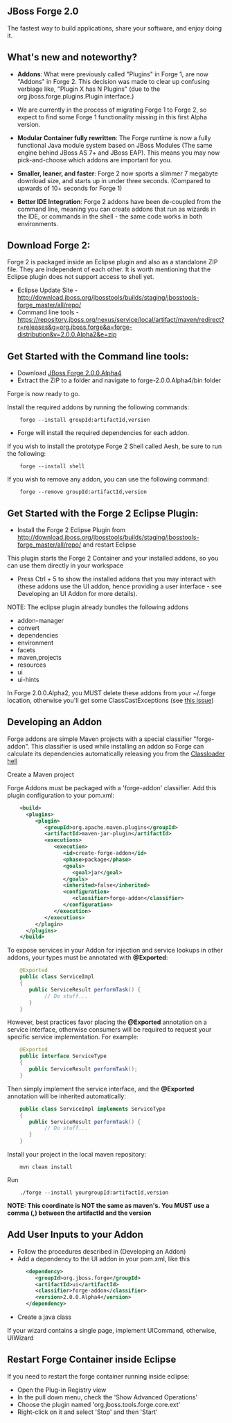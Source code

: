 ## JBoss Forge 2.0

The fastest way to build applications, share your software, and enjoy doing it.


What's new and noteworthy? 
-------------------------------------------------------------------------------

* **Addons**: What were previously called "Plugins" in Forge 1, are now "Addons" in Forge 2. This decision was made to clear up confusing verbiage like, "Plugin X has N Plugins" (due to the org.jboss.forge.plugins.Plugin interface.)

* We are currently in the process of migrating Forge 1 to Forge 2, so expect to find some Forge 1 functionality missing in this first Alpha version.

* **Modular Container fully rewritten**: The Forge runtime is now a fully functional Java module system based on JBoss Modules (The same engine behind JBoss AS 7+ and JBoss EAP). This means you may now pick-and-choose which addons are important for you.

* **Smaller, leaner, and faster**: Forge 2 now sports a slimmer 7 megabyte download size, and starts up in under three seconds. (Compared to upwards of 10+ seconds for Forge 1)

* **Better IDE Integration**: Forge 2 addons have been de-coupled from the command line, meaning you can create addons that run as wizards in the IDE, or commands in the shell - the same code works in both environments.

## Download Forge 2:    
Forge 2 is packaged inside an Eclipse plugin and also as a standalone ZIP file. They are independent of each other.
It is worth mentioning that the Eclipse plugin does not support access to shell yet.

- Eclipse Update Site - http://download.jboss.org/jbosstools/builds/staging/jbosstools-forge_master/all/repo/
- Command line tools - https://repository.jboss.org/nexus/service/local/artifact/maven/redirect?r=releases&g=org.jboss.forge&a=forge-distribution&v=2.0.0.Alpha2&e=zip


Get Started with the Command line tools:
-------------------------------------------------------------------------------
* Download [JBoss Forge 2.0.0.Alpha4](https://repository.jboss.org/nexus/service/local/artifact/maven/redirect?r=releases&g=org.jboss.forge&a=forge-distribution&v=2.0.0.Alpha4&e=zip)
* Extract the ZIP to a folder and navigate to forge-2.0.0.Alpha4/bin folder

Forge is now ready to go. 

Install the required addons by running the following commands:

```shell
    forge --install groupId:artifactId,version
```

- Forge will install the required dependencies for each addon.

If you wish to install the prototype Forge 2 Shell called Aesh, be sure to run the following:
```shell    
    forge --install shell
```

If you wish to remove any addon, you can use the following command:

```shell    
    forge --remove groupId:artifactId,version
```

Get Started with the Forge 2 Eclipse Plugin:
-------------------------------------------------------------------------------

- Install the Forge 2 Eclipse Plugin from http://download.jboss.org/jbosstools/builds/staging/jbosstools-forge_master/all/repo/ and restart Eclipse

This plugin starts the Forge 2 Container and your installed addons, so you can use them directly in your workspace
- Press Ctrl + 5 to show the installed addons that you may interact with (these addons use the UI addon, hence providing a user interface - see Developing an UI Addon for more details).

NOTE: The eclipse plugin already bundles the following addons 
* addon-manager
* convert
* dependencies
* environment
* facets
* maven,projects
* resources
* ui
* ui-hints 

In Forge 2.0.0.Alpha2, you MUST delete these addons from your ~/.forge location, otherwise you'll get some ClassCastExceptions (see [this issue](https://issues.jboss.org/browse/FORGE-843))


Developing an Addon
-------------------------------------------------------------------------------
Forge addons are simple Maven projects with a special classifier "forge-addon". This classifier is used while installing an addon so Forge can calculate its dependencies automatically releasing you from the [Classloader hell](http://robjsoftware.org/2007/07/13/classloader-hell/)

Create a Maven project

Forge Addons must be packaged with a 'forge-addon' classifier. Add this plugin configuration to your pom.xml:

```xml 
    <build>
      <plugins>
         <plugin>
            <groupId>org.apache.maven.plugins</groupId>
            <artifactId>maven-jar-plugin</artifactId>
            <executions>
               <execution>
                  <id>create-forge-addon</id>
                  <phase>package</phase>
                  <goals>
                     <goal>jar</goal>
                  </goals>
                  <inherited>false</inherited>
                  <configuration>
                     <classifier>forge-addon</classifier>
                  </configuration>
               </execution>
            </executions>
         </plugin>
      </plugins>
    </build>
```

To expose services in your Addon for injection and service lookups in other addons, your types must be annotated with **@Exported**: 
```java
    @Exported
    public class ServiceImpl
    {
       public ServiceResult performTask() {
            // Do stuff...
       }
    }
```

However, best practices favor placing the **@Exported** annotation on a service interface, otherwise consumers will be required to request your specific service implementation. For example:
```java
    @Exported
    public interface ServiceType
    {
       public ServiceResult performTask();
    }
```

Then simply implement the service interface, and the **@Exported** annotation will be inherited automatically:
```java
    public class ServiceImpl implements ServiceType
    {
       public ServiceResult performTask() {
            // Do stuff...
       }
    }
```

Install your project in the local maven repository:

```shell
    mvn clean install
```
Run

```shell
    ./forge --install yourgroupId:artifactId,version
```

**NOTE: This coordinate is NOT the same as maven's. You MUST use a comma (,) between the artifactId and the version**

Add User Inputs to your Addon
-------------------------------------------------------------------------------
- Follow the procedures described in (Developing an Addon)
- Add a dependency to the UI addon in your pom.xml, like this

```xml 
      <dependency>
         <groupId>org.jboss.forge</groupId>
         <artifactId>ui</artifactId>
         <classifier>forge-addon</classifier>
         <version>2.0.0.Alpha4</version>
      </dependency>
```

- Create a java class

If your wizard contains a single page, implement UICommand, otherwise, UIWizard
  
Restart Forge Container inside Eclipse
----------------------------------------------------------------------------------
 
 If you need to restart the forge container running inside eclipse:
 
 - Open the Plug-in Registry view
 - In the pull down menu, check the 'Show Advanced Operations'
 - Choose the plugin named 'org.jboss.tools.forge.core.ext'
 - Right-click on it and select 'Stop' and then 'Start'
 
